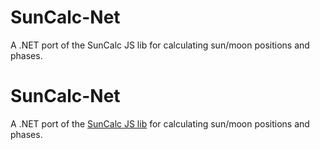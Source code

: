 # SunCalc-Net
A .NET port of the SunCalc JS lib for calculating sun/moon positions and phases.

SunCalc-Net
============

A .NET port of the [SunCalc JS lib](https://github.com/mourner/suncalc) for calculating sun/moon positions and phases. 